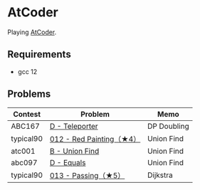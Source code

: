 # AtCoder

Playing [AtCoder](https://atcoder.jp/).

## Requirements

- gcc 12

## Problems

| Contest   | Problem                                                                             | Memo        |
| --------- | ----------------------------------------------------------------------------------- | ----------- |
| ABC167    | [D - Teleporter](https://atcoder.jp/contests/abc167/tasks/abc167_d)                 | DP Doubling |
| typical90 | [012 - Red Painting（★4）](https://atcoder.jp/contests/typical90/tasks/typical90_l) | Union Find  |
| atc001    | [B - Union Find](https://atcoder.jp/contests/atc001/tasks/unionfind_a)              | Union Find  |
| abc097    | [D - Equals](https://atcoder.jp/contests/abc097/tasks/arc097_b)                     | Union Find  |
| typical90 | [013 - Passing（★5）](https://atcoder.jp/contests/typical90/tasks/typical90_m)      | Dijkstra    |
